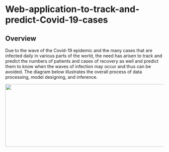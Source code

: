 # Web-application-to-track-and-predict-Covid-19-cases
## Overview

Due to the wave of the Covid-19 epidemic and the many cases that are infected daily in various parts of the world, the need has arisen to track and predict the numbers of patients and cases of recovery as well and predict them to know when the waves of infection may occur and thus can be avoided.
The diagram below illustrates the overall process of data processing, model designing, and inference.  
<p align="center">
<img src="https://user-images.githubusercontent.com/61229902/170962144-66ba0511-db33-4c87-a7cd-1b8906058ed1.png" width="900" height="200" />
</p>
